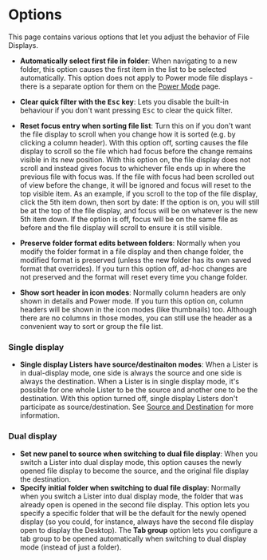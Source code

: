# Options

This page contains various options that let you adjust the behavior of File Displays.

- **Automatically select first file in folder**: When navigating to a new folder, this option causes the first item in the list to be selected automatically. This option does not apply to Power mode file displays - there is a separate option for them on the [Power Mode](../file_display_modes/power_mode/README.md) page.
- **Clear quick filter with the <kbd>Esc</kbd> key**: Lets you disable the built-in behaviour if you don't want pressing <kbd>Esc</kbd> to clear the quick filter.
- **Reset focus entry when sorting file list**: Turn this on if you don't want the file display to scroll when you change how it is sorted (e.g. by clicking a column header). With this option off, sorting causes the file display to scroll so the file which had focus before the change remains visible in its new position. With this option on, the file display does not scroll and instead gives focus to whichever file ends up in where the previous file with focus was.
    If the file with focus had been scrolled out of view before the change, it will be ignored and focus will reset to the top visible item. As an example, if you scroll to the top of the file display, click the 5th item down, then sort by date: If the option is on, you will still be at the top of the file display, and focus will be on whatever is the new 5th item down. If the option is off, focus will be on the same file as before and the file display will scroll to ensure it is still visible.

- **Preserve folder format edits between folders**: Normally when you modify the folder format in a file display and then change folder, the modified format is preserved (unless the new folder has its own saved format that overrides). If you turn this option off, ad-hoc changes are not preserved and the format will reset every time you change folder.
- **Show sort header in icon modes**: Normally column headers are only shown in details and Power mode. If you turn this option on, column headers will be shown in the icon modes (like thumbnails) too. Although there are no columns in those modes, you can still use the header as a convenient way to sort or group the file list.

### Single display

- **Single display Listers have source/destinaiton modes**: When a Lister is in dual-display mode, one side is always the source and one side is always the destination. When a Lister is in single display mode, it's possible for one whole Lister to be the source and another one to be the destination. With this option turned off, single display Listers don't participate as source/destination. See [Source and Destination](/Manual/basic_concepts/source_and_destination.md) for more information.

### Dual display

- **Set new panel to source when switching to dual file display**: When you switch a Lister into dual display mode, this option causes the newly opened file display to become the source, and the original file display the destination.
- **Specify initial folder when switching to dual file display**: Normally when you switch a Lister into dual display mode, the folder that was already open is opened in the second file display. This option lets you specify a specific folder that will be the default for the newly opened display (so you could, for instance, always have the second file display open to display the Desktop). The **Tab group** option lets you configure a tab group to be opened automatically when switching to dual display mode (instead of just a folder).
